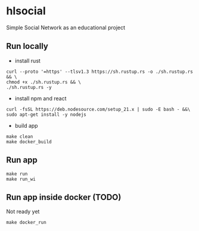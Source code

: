 # hlsocial
Simple Social Network as an educational project

## Run locally
* install rust
```
curl --proto '=https' --tlsv1.3 https://sh.rustup.rs -o ./sh.rustup.rs && \
chmod +x ./sh.rustup.rs && \
./sh.rustup.rs -y 
```
* install npm and react
```
curl -fsSL https://deb.nodesource.com/setup_21.x | sudo -E bash - &&\
sudo apt-get install -y nodejs
```
* build app
```
make clean
make docker_build
```

## Run app
```
make run
make run_wi
```

## Run app inside docker (TODO)
Not ready yet
```
make docker_run
```
